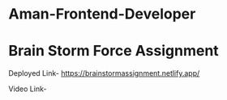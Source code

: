 # Aman-Frontend-Developer
# Brain Storm Force Assignment
Deployed Link- https://brainstormassignment.netlify.app/

Video Link-
